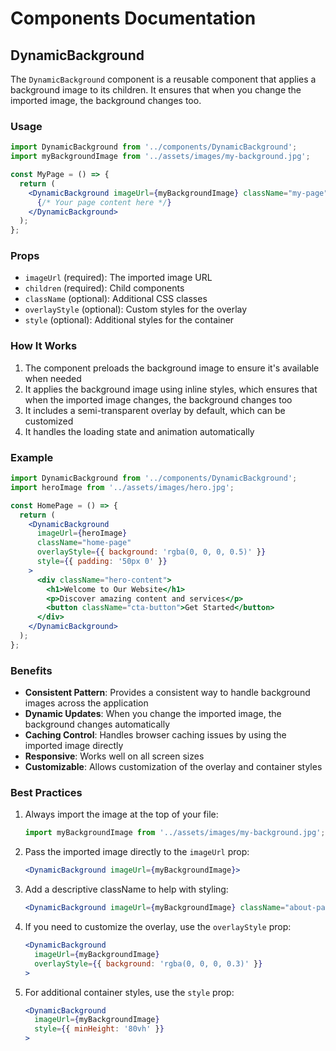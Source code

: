# Components Documentation

## DynamicBackground

The `DynamicBackground` component is a reusable component that applies a background image to its children. It ensures that when you change the imported image, the background changes too.

### Usage

```jsx
import DynamicBackground from '../components/DynamicBackground';
import myBackgroundImage from '../assets/images/my-background.jpg';

const MyPage = () => {
  return (
    <DynamicBackground imageUrl={myBackgroundImage} className="my-page">
      {/* Your page content here */}
    </DynamicBackground>
  );
};
```

### Props

- `imageUrl` (required): The imported image URL
- `children` (required): Child components
- `className` (optional): Additional CSS classes
- `overlayStyle` (optional): Custom styles for the overlay
- `style` (optional): Additional styles for the container

### How It Works

1. The component preloads the background image to ensure it's available when needed
2. It applies the background image using inline styles, which ensures that when the imported image changes, the background changes too
3. It includes a semi-transparent overlay by default, which can be customized
4. It handles the loading state and animation automatically

### Example

```jsx
import DynamicBackground from '../components/DynamicBackground';
import heroImage from '../assets/images/hero.jpg';

const HomePage = () => {
  return (
    <DynamicBackground 
      imageUrl={heroImage} 
      className="home-page"
      overlayStyle={{ background: 'rgba(0, 0, 0, 0.5)' }}
      style={{ padding: '50px 0' }}
    >
      <div className="hero-content">
        <h1>Welcome to Our Website</h1>
        <p>Discover amazing content and services</p>
        <button className="cta-button">Get Started</button>
      </div>
    </DynamicBackground>
  );
};
```

### Benefits

- **Consistent Pattern**: Provides a consistent way to handle background images across the application
- **Dynamic Updates**: When you change the imported image, the background changes automatically
- **Caching Control**: Handles browser caching issues by using the imported image directly
- **Responsive**: Works well on all screen sizes
- **Customizable**: Allows customization of the overlay and container styles

### Best Practices

1. Always import the image at the top of your file:
   ```jsx
   import myBackgroundImage from '../assets/images/my-background.jpg';
   ```

2. Pass the imported image directly to the `imageUrl` prop:
   ```jsx
   <DynamicBackground imageUrl={myBackgroundImage}>
   ```

3. Add a descriptive className to help with styling:
   ```jsx
   <DynamicBackground imageUrl={myBackgroundImage} className="about-page">
   ```

4. If you need to customize the overlay, use the `overlayStyle` prop:
   ```jsx
   <DynamicBackground 
     imageUrl={myBackgroundImage} 
     overlayStyle={{ background: 'rgba(0, 0, 0, 0.3)' }}
   >
   ```

5. For additional container styles, use the `style` prop:
   ```jsx
   <DynamicBackground 
     imageUrl={myBackgroundImage} 
     style={{ minHeight: '80vh' }}
   >
   ```
